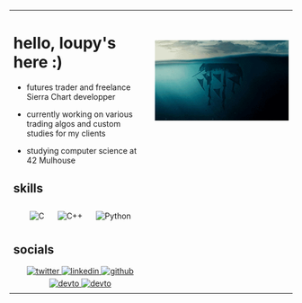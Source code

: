 <table><tr><td valign="top" width="50%">

# hello, loupy's here :)
  

- futures trader and freelance Sierra Chart developper
  

- currently working on various trading algos and custom studies for my clients


- studying computer science at 42 Mulhouse
 

## skills  
  

<div align="center">  
<img style="margin: 10px" src="https://profilinator.rishav.dev/skills-assets/c-original.svg" alt="C" height="50" />  
<img style="margin: 10px" src="https://profilinator.rishav.dev/skills-assets/cplusplus-original.svg" alt="C++" height="50" />    
<img style="margin: 10px" src="https://profilinator.rishav.dev/skills-assets/python-original.svg" alt="Python" height="50" />  
</div>  

## socials  
  

<div align="center">
<a href="https://twitter.com/nathanwolfy" target="_blank">
<img src=https://img.shields.io/badge/twitter-%2300acee.svg?&style=for-the-badge&logo=twitter&logoColor=white alt=twitter style="margin-bottom: 5px;" />
</a>
<a href="https://linkedin.com/in/nathanledergerber" target="_blank">
<img src=https://img.shields.io/badge/linkedin-%231E77B5.svg?&style=for-the-badge&logo=linkedin&logoColor=white alt=linkedin style="margin-bottom: 5px;" />
</a>
<a href="https://github.com/Nathanloupy" target="_blank">
<img src=https://img.shields.io/badge/github-%2324292e.svg?&style=for-the-badge&logo=github&logoColor=white alt=github style="margin-bottom: 5px;" />
</a> 
<a href="https://fr.fiverr.com/nathanwolfy" target="_blank">
<img src=https://img.shields.io/badge/fiverr-1DBF73?style=for-the-badge&logo=fiverr&logoColor=white alt=devto style="margin-bottom: 5px;" />
</a>
<a href="https://www.upwork.com/freelancers/nathanl14" target="_blank">
<img src=https://img.shields.io/badge/UpWork-6FDA44?style=for-the-badge&logo=Upwork&logoColor=white alt=devto style="margin-bottom: 5px;" />
</a>
</div>  


</td><td valign="top" width="50%">

  
  
<br />
<br />
<br />
<div align="center">
<img src="https://raw.githubusercontent.com/Nathanwolfy/nathanwolfy/84d176b3a116bc2d2795aaf6dc995fc0769c810d/upisdown.gif" align="center" valign="bottom"/>
</div>  


</td></tr></table>
<br />
